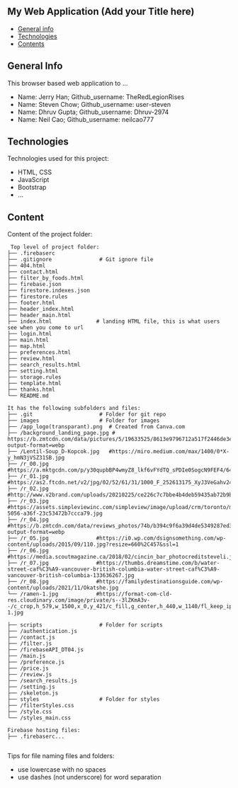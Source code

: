 ## My Web Application (Add your Title here)

- [General info](#general-info)
- [Technologies](#technologies)
- [Contents](#content)

## General Info

This browser based web application to ...

- Name: Jerry Han; Github_username: TheRedLegionRises
- Name: Steven Chow; Github_username: user-steven
- Name: Dhruv Gupta; Github_username: Dhruv-2974
- Name: Neil Cao; Github_username: neilcao777

## Technologies

Technologies used for this project:

- HTML, CSS
- JavaScript
- Bootstrap
- ...

## Content

Content of the project folder:

```
 Top level of project folder:
├── .firebaserc
├── .gitignore               # Git ignore file
├── 404.html
├── contact.html
├── filter_by_foods.html
├── firebase.json
├── firestore.indexes.json
├── firestore.rules
├── footer.html
├── header_index.html
├── header_main.html
├── index.html              # landing HTML file, this is what users see when you come to url
├── login.html
├── main.html
├── map.html
├── preferences.html
├── review.html
├── search_results.html
├── setting.html
├── storage.rules
├── template.html
├── thanks.html
└── README.md

It has the following subfolders and files:
├── .git                     # Folder for git repo
├── images                   # Folder for images
├── /app_logo(transparant).png  # Created from Canva.com
├── /background_landing_page.jpg # https://b.zmtcdn.com/data/pictures/5/19633525/8613e9796712a517f2446de3e5bb1ea8.jpg?output-format=webp
├── /Lentil-Soup_D-Kopcok.jpg   #https://miro.medium.com/max/1400/0*X-y_hmN3jVSZ31SB.jpg
├── /r_00.jpg               #https://a.mktgcdn.com/p/y30qupbBP4wmyZ8_lkf6vFYdTQ_sPDIe0SogcN9FEF4/6400x6400.png
├── /r_01.jpg               #https://as2.ftcdn.net/v2/jpg/02/52/61/31/1000_F_252613175_XyJ3VeGahv24I4MtHndjEcuK36CMtR4G.jpg
├── /r_02.jpg               #http://www.v2brand.com/uploads/20210225/ce226c7c7bbe4b4deb59435ab72b9b21.jpg
├── /r_03.jpg               #https://assets.simpleviewinc.com/simpleview/image/upload/crm/toronto/mikulogo1_5ed974aa-5056-a36f-23c53472b7ccca79.jpg
├── /r_04.jpg               #https://b.zmtcdn.com/data/reviews_photos/74b/b394c9f6a39d4de5349287ed36c3a74b_1456222329.jpg?output-format=webp
├── /r_05.jpg               #https://i0.wp.com/dsignsomething.com/wp-content/uploads/2015/09/110.jpg?resize=660%2C457&ssl=1
├── /r_06.jpg               #https://media.scoutmagazine.ca/2018/02/cincin_bar_photocreditsteveli.jpg
├── /r_07.jpg               #https://thumbs.dreamstime.com/b/water-street-caf%C3%A9-vancouver-british-columbia-water-street-caf%C3%A9-vancouver-british-columbia-133636267.jpg
├── /r_08.jpg               #https://familydestinationsguide.com/wp-content/uploads/2021/11/Okatshe.jpg
└── /ramen-1.jpg            #https://format-com-cld-res.cloudinary.com/image/private/s--3lZKmA3v--/c_crop,h_579,w_1500,x_0,y_421/c_fill,g_center,h_440,w_1140/fl_keep_iptc.progressive,q_95/v1/3166de8c85cdf32962078bab48f68692/ramen-1.jpg

├── scripts                  # Folder for scripts
├── /authentication.js
├── /contact.js
├── /filter.js
├── /firebaseAPI_DT04.js
├── /main.js
├── /preference.js
├── /price.js
├── /review.js
├── /search_results.js
├── /setting.js
├── /skeleton.js
├── styles                   # Folder for styles
├── /filterStyles.css
├── /style.css
└── /styles_main.css

Firebase hosting files:
├── .firebaserc...


```

Tips for file naming files and folders:

- use lowercase with no spaces
- use dashes (not underscore) for word separation
